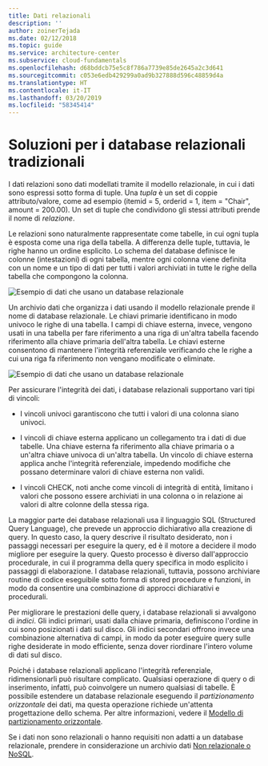 ```yaml
---
title: Dati relazionali
description: ''
author: zoinerTejada
ms.date: 02/12/2018
ms.topic: guide
ms.service: architecture-center
ms.subservice: cloud-fundamentals
ms.openlocfilehash: d68bddcb75e5c8f786a7739e85de2645a2c3d641
ms.sourcegitcommit: c053e6edb429299a0ad9b327888d596c48859d4a
ms.translationtype: HT
ms.contentlocale: it-IT
ms.lasthandoff: 03/20/2019
ms.locfileid: "58345414"
---
```

# <a name="traditional-relational-database-solutions"></a>Soluzioni per i database relazionali tradizionali

I dati relazioni sono dati modellati tramite il modello relazionale, in cui i dati sono espressi sotto forma di tuple. Una *tupla* è un set di coppie attributo/valore, come ad esempio (itemid = 5, orderid = 1, item = "Chair", amount = 200.00). Un set di tuple che condividono gli stessi attributi prende il nome di *relazione*.

Le relazioni sono naturalmente rappresentate come tabelle, in cui ogni tupla è esposta come una riga della tabella. A differenza delle tuple, tuttavia, le righe hanno un ordine esplicito. Lo schema del database definisce le colonne (intestazioni) di ogni tabella, mentre ogni colonna viene definita con un nome e un tipo di dati per tutti i valori archiviati in tutte le righe della tabella che compongono la colonna.

![Esempio di dati che usano un database relazionale](../images/example-relational.png)

Un archivio dati che organizza i dati usando il modello relazionale prende il nome di database relazionale. Le chiavi primarie identificano in modo univoco le righe di una tabella. I campi di chiave esterna, invece, vengono usati in una tabella per fare riferimento a una riga di un'altra tabella facendo riferimento alla chiave primaria dell'altra tabella. Le chiavi esterne consentono di mantenere l'integrità referenziale verificando che le righe a cui una riga fa riferimento non vengano modificate o eliminate.

![Esempio di dati che usano un database relazionale](../images/example-relational2.png)

Per assicurare l'integrità dei dati, i database relazionali supportano vari tipi di vincoli:

- I vincoli univoci garantiscono che tutti i valori di una colonna siano univoci.

- I vincoli di chiave esterna applicano un collegamento tra i dati di due tabelle. Una chiave esterna fa riferimento alla chiave primaria o a un'altra chiave univoca di un'altra tabella. Un vincolo di chiave esterna applica anche l'integrità referenziale, impedendo modifiche che possano determinare valori di chiave esterna non validi.

- I vincoli CHECK, noti anche come vincoli di integrità di entità, limitano i valori che possono essere archiviati in una colonna o in relazione ai valori di altre colonne della stessa riga.

La maggior parte dei database relazionali usa il linguaggio SQL (Structured Query Language), che prevede un approccio dichiarativo alla creazione di query. In questo caso, la query descrive il risultato desiderato, non i passaggi necessari per eseguire la query, ed è il motore a decidere il modo migliore per eseguire la query. Questo processo è diverso dall'approccio procedurale, in cui il programma della query specifica in modo esplicito i passaggi di elaborazione. I database relazionali, tuttavia, possono archiviare routine di codice eseguibile sotto forma di stored procedure e funzioni, in modo da consentire una combinazione di approcci dichiarativi e procedurali.

Per migliorare le prestazioni delle query, i database relazionali si avvalgono di *indici*. Gli indici primari, usati dalla chiave primaria, definiscono l'ordine in cui sono posizionati i dati sul disco. Gli indici secondari offrono invece una combinazione alternativa di campi, in modo da poter eseguire query sulle righe desiderate in modo efficiente, senza dover riordinare l'intero volume di dati sul disco.

Poiché i database relazionali applicano l'integrità referenziale, ridimensionarli può risultare complicato. Qualsiasi operazione di query o di inserimento, infatti, può coinvolgere un numero qualsiasi di tabelle. È possibile estendere un database relazionale eseguendo il *partizionamento orizzontale* dei dati, ma questa operazione richiede un'attenta progettazione dello schema. Per altre informazioni, vedere il [Modello di partizionamento orizzontale](../../patterns/sharding.md).

Se i dati non sono relazionali o hanno requisiti non adatti a un database relazionale, prendere in considerazione un archivio dati [Non relazionale o NoSQL](../big-data/non-relational-data.md).
